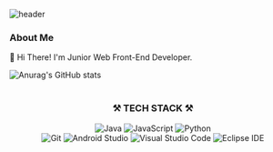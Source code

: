 ![header](https://capsule-render.vercel.app/api?type=slice&color=gradient&text=JISEOG%20PARK%20&height=300&fontSize=100&textBg=true)

### About Me
👋 Hi There! I'm Junior Web Front-End Developer.

![Anurag's GitHub stats](https://github-readme-stats.vercel.app/api?username=ralph601&show_icons=true&theme=radical)<br><br>

<h3 align="center"> ⚒️ TECH STACK ⚒️ </h3>
<p align="center">
<img alt="Java" src ="https://img.shields.io/badge/Java-007396?style=flat-square&logo=java&logoColor=white"/>
<img alt="JavaScript" src ="https://img.shields.io/badge/JavaScript-F7DF1E?style=flat-square&logo=JavaScript&logoColor=white"/>
<img alt="Python" src ="https://img.shields.io/badge/Python-3776AB?style=flat-square&logo=Python&logoColor=white"/><br>
<img alt="Git" src ="https://img.shields.io/badge/Git-F05032?style=flat-square&logo=Git&logoColor=white"/>
<img alt="Android Studio" src ="https://img.shields.io/badge/Android Studio-3DDC84?style=flat-square&logo=Android Studio&logoColor=white"/>
<img alt="Visual Studio Code" src ="https://img.shields.io/badge/Visual Studio Code-007ACC?style=flat-square&logo=Visual Studio Code&logoColor=white"/>
<img alt="Eclipse IDE" src ="https://img.shields.io/badge/Eclipse IDE-2C2255?style=flat-square&logo=Eclipse IDE&logoColor=white"/>

</p>



